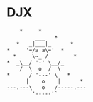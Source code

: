 # DJX

        *     *
             ___   *
       *   _|___|_      *
    *     '=/a a\='  *
      *     \~_ /        *
    *  _\__/ '-' \__/_
        /  \  o  /  \
    *      / '---' \   *
          |    o    |      *
    ---.---\   o   /-----.---
            '-----'`

